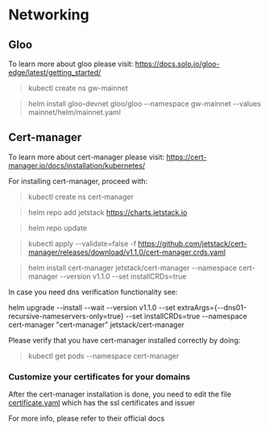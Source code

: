 # Networking


## Gloo

To learn more about gloo please visit: https://docs.solo.io/gloo-edge/latest/getting_started/

> kubectl create ns gw-mainnet

> helm install gloo-devnet gloo/gloo --namespace gw-mainnet --values mainnet/helm/mainnet.yaml

 
## Cert-manager

To learn more about cert-manager please visit: https://cert-manager.io/docs/installation/kubernetes/

For installing cert-manager, proceed with:


> kubectl create ns cert-manager 

> helm repo add jetstack https://charts.jetstack.io

> helm repo update

> kubectl apply --validate=false -f https://github.com/jetstack/cert-manager/releases/download/v1.1.0/cert-manager.crds.yaml

> helm install cert-manager jetstack/cert-manager --namespace cert-manager  --version v1.1.0 --set installCRDs=true

In case you need dns verification functionality see:

helm upgrade --install    --wait  --version v1.1.0 --set extraArgs={--dns01-recursive-nameservers-only=true} --set installCRDs=true   --namespace cert-manager   "cert-manager"   jetstack/cert-manager


Please verify that you have cert-manager installed correctly by doing:

> kubectl get pods --namespace cert-manager


### Customize your certificates for your domains

After the cert-manager installation is done, you need to edit the file [certificate.yaml](../certificate.yaml) which has the ssl certificates and issuer

For more info, please refer to their official docs 
